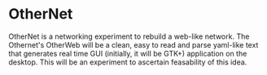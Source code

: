 # OtherNet

OtherNet is a networking experiment to rebuild a web-like network. The Othernet's OtherWeb will be a clean, easy to read and parse yaml-like text that generates real time GUI (initially, it will be GTK+) application on the desktop. This will be an experiment to ascertain feasability of this idea.
